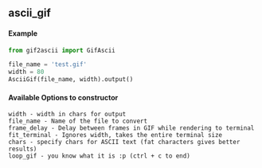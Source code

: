 ## ascii_gif

#### Example

```python
from gif2ascii import GifAscii

file_name = 'test.gif'
width = 80
AsciiGif(file_name, width).output()
```

#### Available Options to constructor
```
width - width in chars for output
file_name - Name of the file to convert
frame_delay - Delay between frames in GIF while rendering to terminal
fit_terminal - Ignores width, takes the entire terminal size
chars - specify chars for ASCII text (fat characters gives better results)
loop_gif - you know what it is :p (ctrl + c to end)
```


